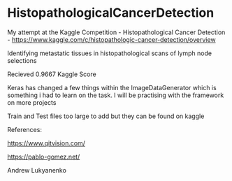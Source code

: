 # HistopathologicalCancerDetection
My attempt at the Kaggle Competition - Histopathological Cancer Detection - https://www.kaggle.com/c/histopathologic-cancer-detection/overview

Identifying metastatic tissues in histopathological scans of lymph node selections

Recieved 0.9667 Kaggle Score

Keras has changed a few things within the ImageDataGenerator which is something i had to learn on the task. I will be practising with the framework on more projects

Train and Test files too large to add but they can be found on kaggle

References:

https://www.qitvision.com/

https://pablo-gomez.net/

Andrew Lukyanenko
